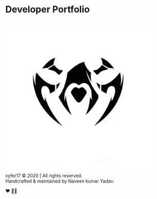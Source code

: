 # Developer Portfolio

<img src="/img/main_icon.jpg" align="center"/>


xyfer17 &copy; 2020 | All rights reserved.</br>
Handcrafted & maintained by Naveen kumar Yadav.

:heart: 🧘‍♂️
